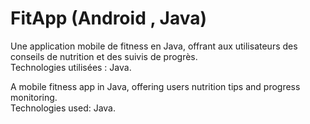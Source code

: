 # FitApp (Android , Java)
Une application mobile de fitness en Java, offrant aux utilisateurs  des conseils de nutrition et des suivis de progrès.      
Technologies utilisées :  Java. 

A mobile fitness app in Java, offering users nutrition tips and progress monitoring.      
Technologies used:  Java. 
